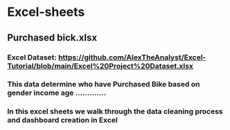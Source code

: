 # Excel-sheets
## Purchased bick.xlsx 
### Excel Dataset: https://github.com/AlexTheAnalyst/Excel-Tutorial/blob/main/Excel%20Project%20Dataset.xlsx
### This data determine who have Purchased Bike based on gender income age .............
### In this excel sheets we walk through the data cleaning process and dashboard creation in Excel
